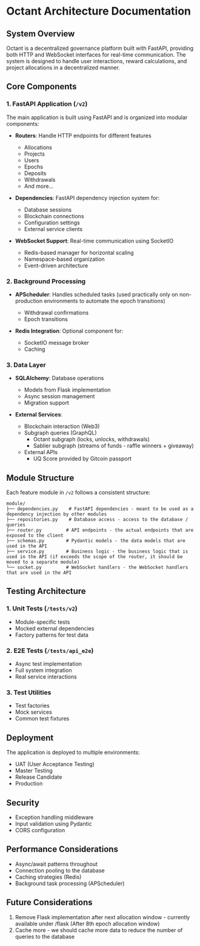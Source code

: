 # Octant Architecture Documentation

## System Overview

Octant is a decentralized governance platform built with FastAPI, providing both HTTP and WebSocket interfaces for real-time communication. The system is designed to handle user interactions, reward calculations, and project allocations in a decentralized manner.

## Core Components

### 1. FastAPI Application (`/v2`)

The main application is built using FastAPI and is organized into modular components:

- **Routers**: Handle HTTP endpoints for different features
  - Allocations
  - Projects
  - Users
  - Epochs
  - Deposits
  - Withdrawals
  - And more...

- **Dependencies**: FastAPI dependency injection system for:
  - Database sessions
  - Blockchain connections
  - Configuration settings
  - External service clients

- **WebSocket Support**: Real-time communication using SocketIO
  - Redis-based manager for horizontal scaling
  - Namespace-based organization
  - Event-driven architecture

### 2. Background Processing

- **APScheduler**: Handles scheduled tasks (used practically only on non-production environments to automate the epoch transitions)
  - Withdrawal confirmations
  - Epoch transitions

- **Redis Integration**: Optional component for:
  - SocketIO message broker
  - Caching

### 3. Data Layer

- **SQLAlchemy**: Database operations
  - Models from Flask implementation
  - Async session management
  - Migration support

- **External Services**:
  - Blockchain interaction (Web3)
  - Subgraph queries (GraphQL)
    - Octant subgraph (locks, unlocks, withdrawals)
    - Sablier subgraph (streams of funds - raffle winners + giveaway)
  - External APIs
    - UQ Score provided by Gitcoin passport

## Module Structure

Each feature module in `/v2` follows a consistent structure:

```
module/
├── dependencies.py    # FastAPI dependencies - meant to be used as a dependency injection by other modules
├── repositories.py    # Database access - access to the database / queries
├── router.py         # API endpoints - the actual endpoints that are exposed to the client
├── schemas.py        # Pydantic models - the data models that are used in the API
├── service.py        # Business logic - the business logic that is used in the API (if exceeds the scope of the router, it should be moved to a separate module)
└── socket.py         # WebSocket handlers - the WebSocket handlers that are used in the API
```

## Testing Architecture

### 1. Unit Tests (`/tests/v2`)

- Module-specific tests
- Mocked external dependencies
- Factory patterns for test data

### 2. E2E Tests (`/tests/api_e2e`)

- Async test implementation
- Full system integration
- Real service interactions

### 3. Test Utilities

- Test factories
- Mock services
- Common test fixtures

## Deployment

The application is deployed to multiple environments:

- UAT (User Acceptance Testing)
- Master Testing
- Release Candidate
- Production

## Security

- Exception handling middleware
- Input validation using Pydantic
- CORS configuration

## Performance Considerations

- Async/await patterns throughout
- Connection pooling to the database
- Caching strategies (Redis)
- Background task processing (APScheduler)

## Future Considerations

1. Remove Flask implementation after next allocation window - currently available under /flask (After 8th epoch allocation window)
2. Cache more - we should cache more data to reduce the number of queries to the database
